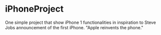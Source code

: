 # iPhoneProject
One simple project that show iPhone 1 functionalities in inspiration to Steve Jobs announcement of the first iPhone. "Apple reinvents the phone."
